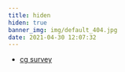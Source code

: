 ```yaml
---
title: hiden
hiden: true
banner_img: img/default_404.jpg
date: 2021-04-30 12:07:32
---
```


* [cg survey](https://qiaopengju.github.io/2021/04/29/CG-survey/)